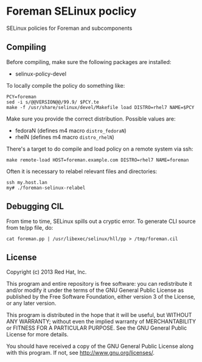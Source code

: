 Foreman SELinux poclicy
=======================

SELinux policies for Foreman and subcomponents

Compiling
---------

Before compiling, make sure the following packages are installed:

 * selinux-policy-devel

To locally compile the policy do something like:

    PCY=foreman
    sed -i s/@@VERSION@@/99.9/ $PCY.te
    make -f /usr/share/selinux/devel/Makefile load DISTRO=rhel7 NAME=$PCY

Make sure you provide the correct distribution. Possible values are:

* fedoraN (defines m4 macro `distro_fedoraN`)
* rhelN (defines m4 macro `distro_rhelN`)

There's a target to do compile and load policy on a remote system via ssh:

    make remote-load HOST=foreman.example.com DISTRO=rhel7 NAME=foreman

Often it is necessary to relabel relevant files and directories:

    ssh my.host.lan
    my# ./foreman-selinux-relabel

Debugging CIL
-------------

From time to time, SELinux spills out a cryptic error. To generate CLI source from te/pp file, do:

    cat foreman.pp | /usr/libexec/selinux/hll/pp > /tmp/foreman.cil

License
-------

Copyright (c) 2013 Red Hat, Inc.

This program and entire repository is free software: you can redistribute it
and/or modify it under the terms of the GNU General Public License as
published by the Free Software Foundation, either version 3 of the License, or
any later version.

This program is distributed in the hope that it will be useful, but WITHOUT
ANY WARRANTY; without even the implied warranty of MERCHANTABILITY or FITNESS
FOR A PARTICULAR PURPOSE.  See the GNU General Public License for more
details.

You should have received a copy of the GNU General Public License along with
this program.  If not, see <http://www.gnu.org/licenses/>.

